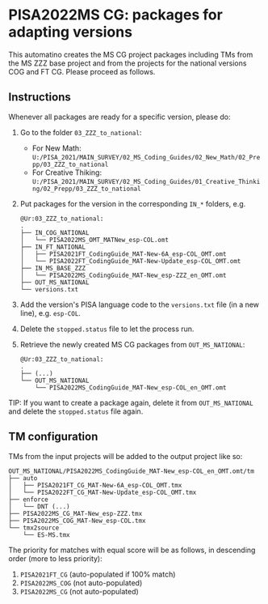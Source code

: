 # PISA2022MS CG: packages for adapting versions

This automatino creates the MS CG project packages including TMs from the MS ZZZ base project and from the projects for the national versions COG and FT CG. Please proceed as follows.

## Instructions

Whenever all packages are ready for a specific version, please do:

1. Go to the folder `03_ZZZ_to_national`:

	- For New Math: `U:/PISA_2021/MAIN_SURVEY/02_MS_Coding_Guides/02_New_Math/02_Prepp/03_ZZZ_to_national`
	- For Creative Thiking: `U:/PISA_2021/MAIN_SURVEY/02_MS_Coding_Guides/01_Creative_Thinking/02_Prepp/03_ZZZ_to_national`

2. Put packages for the version in the corresponding `IN_*` folders, e.g.
	```
	@Ur:03_ZZZ_to_national: 
	.
	├── IN_COG_NATIONAL
	│   └── PISA2022MS_OMT_MATNew_esp-COL.omt
	├── IN_FT_NATIONAL
	│   ├── PISA2021FT_CodingGuide_MAT-New-6A_esp-COL_OMT.omt
	│   └── PISA2022FT_CodingGuide_MAT-New-Update_esp-COL_OMT.omt
	├── IN_MS_BASE_ZZZ
	│   └── PISA2022MS_CodingGuide_MAT-New_esp-ZZZ_en_OMT.omt
	├── OUT_MS_NATIONAL
	└── versions.txt
	```

    <!-- > `IN_COG_NATIONAL`: PISA2022MS_OMT_MATNew_esp-COL.omt\
	> `IN_FT_NATIONAL`: PISA2021FT_CodingGuide_MAT-New-6A_esp-COL_OMT.omt and PISA2022FT_CodingGuide_MAT-New-Update_esp-COL_OMT.omt\
	> `IN_MS_BASE_ZZZ`: PISA2022MS_CodingGuide_MAT-New_esp-ZZZ_en_OMT.omt -->

3. Add the version's PISA language code to the `versions.txt` file (in a new line), e.g. `esp-COL`.
4. Delete the `stopped.status` file to let the process run.
5. Retrieve the newly created MS CG packages from `OUT_MS_NATIONAL`:
	```
	@Ur:03_ZZZ_to_national: 
	.
	├── (...)
	└── OUT_MS_NATIONAL
	    └── PISA2022MS_CodingGuide_MAT-New_esp-COL_en_OMT.omt
	```

TIP: If you want to create a package again, delete it from `OUT_MS_NATIONAL` and delete the `stopped.status` file again.

## TM configuration

TMs from the input projects will be added to the output project like so:

```
OUT_MS_NATIONAL/PISA2022MS_CodingGuide_MAT-New_esp-COL_en_OMT.omt/tm
├── auto
│   ├── PISA2021FT_CG_MAT-New-6A_esp-COL_OMT.tmx
│   └── PISA2022FT_CG_MAT-New-Update_esp-COL_OMT.tmx
├── enforce
│   └── DNT (...)
├── PISA2022MS_CG_MAT-New_esp-ZZZ.tmx
├── PISA2022MS_COG_MAT-New_esp-COL.tmx
└── tmx2source
    └── ES-MS.tmx
```

The priority for matches with equal score will be as follows, in descending order (more to less priority):

1. `PISA2021FT_CG` (auto-populated if 100% match)
2. `PISA2022MS_COG` (not auto-populated)
3. `PISA2022MS_CG` (not auto-populated)



